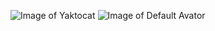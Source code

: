 
![Image of Yaktocat](https://octodex.github.com/images/yaktocat.png)
![Image of Default Avator](https://avatars.githubusercontent.com/u/19814644?s=400&v=4)
